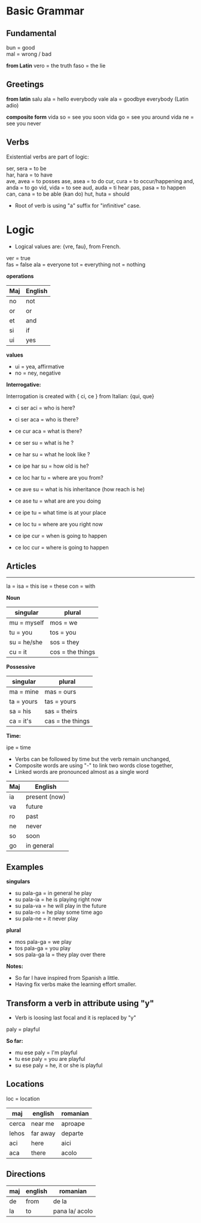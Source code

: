 # Basic Grammar


## Fundamental

bun = good  
mal = wrong / bad

**from Latin**
vero = the truth
faso = the lie   

## Greetings

**from latin**
salu ala = hello   everybody
vale ala = goodbye everybody (Latin adio)

**composite form**
vida so  = see you soon
vida go  = see you around
vida ne  = see you never

## Verbs

Existential verbs are part of logic:

ser, sera = to be     
har, hara = to have   
ave, avea = to posses 
ase, asea = to do
cur, cura = to occur/happening
and, anda = to go
vid, vida = to see
aud, auda = ti hear
pas, pasa = to happen
can, cana = to be able (kan do)
hut, huta = should 

* Root of verb is using "a" suffix for "infinitive" case.

# Logic

* Logical values are: {vre, fau}, from French.

ver = true   
fas = false
ala = everyone
tot = everything
not = nothing

**operations**

Maj | English
----|--------------------------------
no  | not
or  | or
et  | and
si  | if
ui  | yes

**values**

* ui   = yea, affirmative
* no   = ney, negative

**Interrogative:**

Interrogation is created with { ci, ce } from Italian: {qui, que}

* ci ser aci     = who is here?
* ci ser aca     = who is there?
* ce cur aca     = what is there?
* ce ser su      = what is he ?
* ce har su      = what he look like ?
* ce ipe har su  = how old is he?
* ce loc har tu  = where are you from?

* ce ave su  = what is his inheritance (how reach is he)
* ce ase tu  = what are are you doing
* ce ipe tu  = what time is at your place
* ce loc tu  = where are you right now
* ce ipe cur = when is going to happen
* ce loc cur = where is going to happen


## Articles
       
---------------------------------------------
la  = 
isa = this
ise = these
con = with

**Noun**

singular      | plural
--------------|-----------------------------
mu = myself   | mos = we
tu = you      | tos = you
su = he/she   | sos = they
cu = it       | cos = the things


**Possessive**

singular   | plural
-----------|--------------------------------
ma = mine  | mas = ours
ta = yours | tas = yours
sa = his   | sas = theirs
ca = it's  | cas = the things 

**Time:**

ipe = time

* Verbs can be followed by time but the verb remain unchanged,
* Composite words are using "-" to link two words close together,
* Linked words are pronounced almost as a single word

Maj     | English
--------|--------------------------------
ia      | present (now)
va      | future
ro      | past
ne      | never
so      | soon
go      | in general

## Examples

**singulars**

* su pala-ga = in general he play
* su pala-ia = he is playing right now
* su pala-va = he will play in the future 
* su pala-ro = he play some time ago
* su pala-ne = it never play

**plural**
* mos pala-ga = we play 
* tos pala-ga = you play
* sos pala-ga la = they play over there

**Notes:** 

* So far I have inspired from Spanish a little.
* Having fix verbs make the learning effort smaller.

## Transform a verb in attribute using "y"

* Verb is loosing last focal and it is replaced by "y"

paly = playful

**So far:**
* mu ese paly = I'm playful
* tu ese paly = you are playful 
* su ese paly = he, it or she is playful

## Locations

loc = location

maj   | english       | romanian
------|---------------|-----------------
cerca | near me       | aproape
lehos | far away      | departe
aci   | here          | aici
aca   | there         | acolo
      
## Directions

maj   | english       | romanian   
------|---------------|-----------------
de    | from          | de la  
la    | to            | pana la/ acolo

